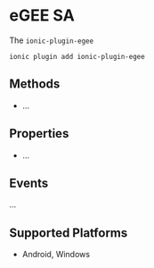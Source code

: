 eGEE SA
======

The `ionic-plugin-egee` 

    ionic plugin add ionic-plugin-egee

Methods
-------

- ...

Properties
--------

- ...

Events
--------

...

Supported Platforms
-------------------

- Android, Windows
